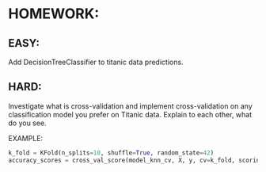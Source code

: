 # HOMEWORK:

## EASY: 
Add DecisionTreeClassifier to titanic data predictions. 

## HARD:
Investigate what is cross-validation and implement cross-validation on any classification model you prefer on Titanic data. Explain to each other, what do you see. 

EXAMPLE:
```py
k_fold = KFold(n_splits=10, shuffle=True, random_state=42)
accuracy_scores = cross_val_score(model_knn_cv, X, y, cv=k_fold, scoring='accuracy')
```
